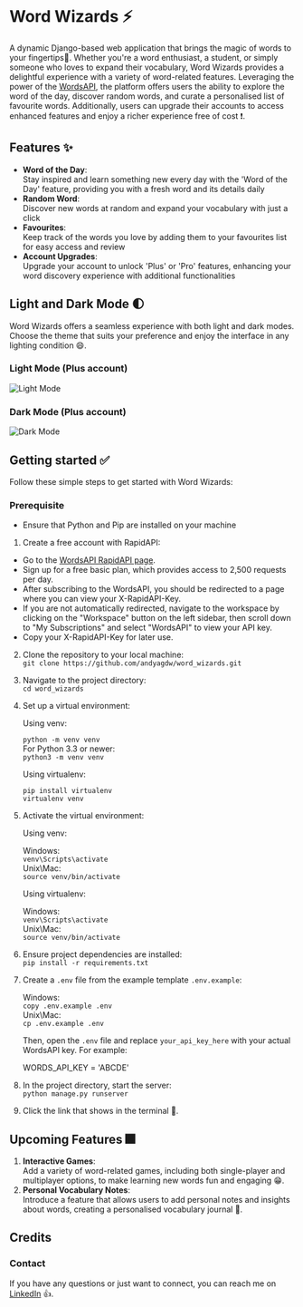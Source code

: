 # Word Wizards ⚡

A dynamic Django-based web application that brings the magic of words to your fingertips👐.
Whether you're a word enthusiast, a student, or simply someone who loves to expand their
vocabulary, Word Wizards provides a delightful experience with a variety of word-related
features. Leveraging the power of the [WordsAPI](https://www.wordsapi.com/), the platform offers users the ability to
explore the word of the day, discover random words, and curate a personalised list of
favourite words. Additionally, users can upgrade their accounts to access enhanced features
and enjoy a richer experience free of cost ❗.

## Features ✨

* **Word of the Day**: <br> Stay inspired and learn something new every day with the 'Word of the Day'
 feature, providing you with a fresh word and its details daily
* **Random Word**: <br> Discover new words at random and expand your vocabulary with just a click
* **Favourites**: <br> Keep track of the words you love by adding them to your favourites list for easy
 access and review
* **Account Upgrades**: <br> Upgrade your account to unlock 'Plus' or 'Pro' features, enhancing your word
 discovery experience with additional functionalities

## Light and Dark Mode 🌓

Word Wizards offers a seamless experience with both light and dark modes. Choose the theme that suits your preference
and enjoy the interface in any lighting condition 😄.

### Light Mode (Plus account)

![Light Mode](https://github.com/andyagdw/words_wizards/assets/138252680/c4e1d9e1-e7f5-4482-9eae-792053c3a875)

### Dark Mode (Plus account)

![Dark Mode](https://github.com/andyagdw/words_wizards/assets/138252680/d75d19d5-e1d3-48ff-b99e-143b965036b2)

## Getting started ✅

Follow these simple steps to get started with Word Wizards:

### Prerequisite
- Ensure that Python and Pip are installed on your machine

1. Create a free account with RapidAPI:
* Go to the [WordsAPI RapidAPI page](https://rapidapi.com/dpventures/api/wordsapi/pricing).
* Sign up for a free basic plan, which provides access to 2,500 requests per day.
* After subscribing to the WordsAPI, you should be redirected to a page where you can view your X-RapidAPI-Key.
* If you are not automatically redirected, navigate to the workspace by clicking on the "Workspace" button on the
  left sidebar, then scroll down to "My Subscriptions" and select "WordsAPI" to view your API key.
* Copy your X-RapidAPI-Key for later use.

2. Clone the repository to your local machine: <br>
   `git clone https://github.com/andyagdw/word_wizards.git`
3. Navigate to the project directory: <br>
   `cd word_wizards`
4. Set up a virtual environment: <br>

   Using venv:

   `python -m venv venv` <br>
   For Python 3.3 or newer: <br>
   `python3 -m venv venv`

   Using virtualenv:

   ```
   pip install virtualenv
   virtualenv venv
   ```

5. Activate the virtual environment:

   Using venv:

   Windows: <br>
   `venv\Scripts\activate` <br>
   Unix\Mac: <br>
   `source venv/bin/activate`

   Using virtualenv: <br>

   Windows: <br>
   `venv\Scripts\activate` <br>
   Unix\Mac: <br>
   `source venv/bin/activate`

6. Ensure project dependencies are installed: <br>
   ```pip install -r requirements.txt```

7. Create a `.env` file from the example template `.env.example`:

   Windows: <br>
   `copy .env.example .env` <br>
   Unix\Mac: <br>
   `cp .env.example .env`
   
   Then, open the `.env` file and replace `your_api_key_here` with your actual WordsAPI key. For example:

   WORDS_API_KEY = 'ABCDE'

8. In the project directory, start the server: <br>
   `python manage.py runserver`

9. Click the link that shows in the terminal 🚀.

## Upcoming Features 🎆

1. **Interactive Games**: <br> Add a variety of word-related games, including both single-player and
 multiplayer options, to make learning new words fun and engaging 😁.
2. **Personal Vocabulary Notes**: <br> Introduce a feature that allows users to add personal notes and insights
 about words, creating a personalised vocabulary journal 📖.

## Credits
### Contact

If you have any questions or just want to connect, you can reach me on
[LinkedIn](https://www.linkedin.com/in/andyagyeidwumah/) 👍.
